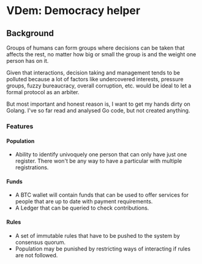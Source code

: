 # VDem: Democracy helper

## Background

Groups of humans can form groups where decisions can be taken that affects the rest, no matter how big or small the group is and the weight one person has on it.

Given that interactions, decision taking and management tends to be polluted because a lot of factors like undercovered interests, pressure groups, fuzzy bureaucracy, overall corruption, etc. would be ideal to let a formal protocol 
as an arbiter.

But most important and honest reason is, I want to get my hands dirty on Golang. I've so far read and analysed Go code, but not created anything.

### Features

#### Population
- Ability to identify univoquely one person that can only have just one register. There won't be any way to have a particular with multiple registrations.

#### Funds
- A BTC wallet will contain funds that can be used to offer services for people that are up to date with payment requirements.
- A Ledger that can be queried to check contributions.

#### Rules
- A set of immutable rules that have to be pushed to the system by consensus quorum.
- Population may be punished by restricting ways of interacting if rules are not followed.



